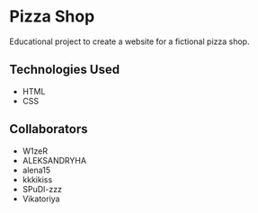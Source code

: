 # Pizza Shop
Educational project to create a website for a fictional pizza shop.
## Technologies Used
* HTML
* CSS
## Collaborators
* W1zeR
* ALEKSANDRYHA
* alena15
* kkkikiss
* SPuDI-zzz
* Vikatoriya